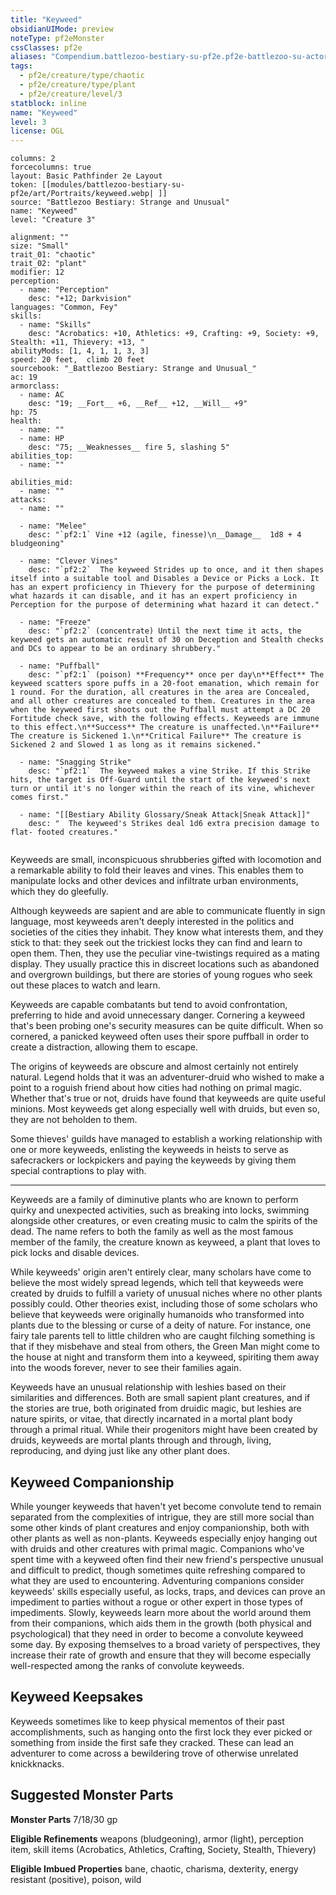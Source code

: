 ```yaml
---
title: "Keyweed"
obsidianUIMode: preview
noteType: pf2eMonster
cssClasses: pf2e
aliases: "Compendium.battlezoo-bestiary-su-pf2e.pf2e-battlezoo-su-actors.Actor.TJyqWmBFGcSNCZLB" 
tags:
  - pf2e/creature/type/chaotic
  - pf2e/creature/type/plant
  - pf2e/creature/level/3
statblock: inline
name: "Keyweed"
level: 3
license: OGL
---
```


```statblock
columns: 2
forcecolumns: true
layout: Basic Pathfinder 2e Layout
token: [[modules/battlezoo-bestiary-su-pf2e/art/Portraits/keyweed.webp| ]]
source: "Battlezoo Bestiary: Strange and Unusual"
name: "Keyweed"
level: "Creature 3"

alignment: ""
size: "Small"
trait_01: "chaotic"
trait_02: "plant"
modifier: 12
perception:
  - name: "Perception"
    desc: "+12; Darkvision"
languages: "Common, Fey"
skills:
  - name: "Skills"
    desc: "Acrobatics: +10, Athletics: +9, Crafting: +9, Society: +9, Stealth: +11, Thievery: +13, "
abilityMods: [1, 4, 1, 1, 3, 3]
speed: 20 feet,  climb 20 feet
sourcebook: "_Battlezoo Bestiary: Strange and Unusual_"
ac: 19
armorclass:
  - name: AC
    desc: "19; __Fort__ +6, __Ref__ +12, __Will__ +9"
hp: 75
health:
  - name: ""
  - name: HP
    desc: "75; __Weaknesses__ fire 5, slashing 5"
abilities_top:
  - name: ""

abilities_mid:
  - name: ""
attacks:
  - name: ""

  - name: "Melee"
    desc: "`pf2:1` Vine +12 (agile, finesse)\n__Damage__  1d8 + 4 bludgeoning"

  - name: "Clever Vines"
    desc: "`pf2:2`  The keyweed Strides up to once, and it then shapes itself into a suitable tool and Disables a Device or Picks a Lock. It has an expert proficiency in Thievery for the purpose of determining what hazards it can disable, and it has an expert proficiency in Perception for the purpose of determining what hazard it can detect."

  - name: "Freeze"
    desc: "`pf2:2` (concentrate) Until the next time it acts, the keyweed gets an automatic result of 30 on Deception and Stealth checks and DCs to appear to be an ordinary shrubbery."

  - name: "Puffball"
    desc: "`pf2:1` (poison) **Frequency** once per day\n**Effect** The keyweed scatters spore puffs in a 20-foot emanation, which remain for 1 round. For the duration, all creatures in the area are Concealed, and all other creatures are concealed to them. Creatures in the area when the keyweed first shoots out the Puffball must attempt a DC 20 Fortitude check save, with the following effects. Keyweeds are immune to this effect.\n**Success** The creature is unaffected.\n**Failure** The creature is Sickened 1.\n**Critical Failure** The creature is Sickened 2 and Slowed 1 as long as it remains sickened."

  - name: "Snagging Strike"
    desc: "`pf2:1`  The keyweed makes a vine Strike. If this Strike hits, the target is Off-Guard until the start of the keyweed's next turn or until it's no longer within the reach of its vine, whichever comes first."

  - name: "[[Bestiary Ability Glossary/Sneak Attack|Sneak Attack]]"
    desc: "  The keyweed's Strikes deal 1d6 extra precision damage to flat- footed creatures."
 
```



Keyweeds are small, inconspicuous shrubberies gifted with locomotion and a remarkable ability to fold their leaves and vines. This enables them to manipulate locks and other devices and infiltrate urban environments, which they do gleefully.

Although keyweeds are sapient and are able to communicate fluently in sign language, most keyweeds aren't deeply interested in the politics and societies of the cities they inhabit. They know what interests them, and they stick to that: they seek out the trickiest locks they can find and learn to open them. Then, they use the peculiar vine-twistings required as a mating display. They usually practice this in discreet locations such as abandoned and overgrown buildings, but there are stories of young rogues who seek out these places to watch and learn.

Keyweeds are capable combatants but tend to avoid confrontation, preferring to hide and avoid unnecessary danger. Cornering a keyweed that's been probing one's security measures can be quite difficult. When so cornered, a panicked keyweed often uses their spore puffball in order to create a distraction, allowing them to escape.

The origins of keyweeds are obscure and almost certainly not entirely natural. Legend holds that it was an adventurer-druid who wished to make a point to a roguish friend about how cities had nothing on primal magic. Whether that's true or not, druids have found that keyweeds are quite useful minions. Most keyweeds get along especially well with druids, but even so, they are not beholden to them.

Some thieves' guilds have managed to establish a working relationship with one or more keyweeds, enlisting the keyweeds in heists to serve as safecrackers or lockpickers and paying the keyweeds by giving them special contraptions to play with.

* * *

Keyweeds are a family of diminutive plants who are known to perform quirky and unexpected activities, such as breaking into locks, swimming alongside other creatures, or even creating music to calm the spirits of the dead. The name refers to both the family as well as the most famous member of the family, the creature known as keyweed, a plant that loves to pick locks and disable devices.

While keyweeds' origin aren't entirely clear, many scholars have come to believe the most widely spread legends, which tell that keyweeds were created by druids to fulfill a variety of unusual niches where no other plants possibly could. Other theories exist, including those of some scholars who believe that keyweeds were originally humanoids who transformed into plants due to the blessing or curse of a deity of nature. For instance, one fairy tale parents tell to little children who are caught filching something is that if they misbehave and steal from others, the Green Man might come to the house at night and transform them into a keyweed, spiriting them away into the woods forever, never to see their families again.

Keyweeds have an unusual relationship with leshies based on their similarities and differences. Both are small sapient plant creatures, and if the stories are true, both originated from druidic magic, but leshies are nature spirits, or vitae, that directly incarnated in a mortal plant body through a primal ritual. While their progenitors might have been created by druids, keyweeds are mortal plants through and through, living, reproducing, and dying just like any other plant does.

## Keyweed Companionship

While younger keyweeds that haven't yet become convolute tend to remain separated from the complexities of intrigue, they are still more social than some other kinds of plant creatures and enjoy companionship, both with other plants as well as non-plants. Keyweeds especially enjoy hanging out with druids and other creatures with primal magic. Companions who've spent time with a keyweed often find their new friend's perspective unusual and difficult to predict, though sometimes quite refreshing compared to what they are used to encountering. Adventuring companions consider keyweeds' skills especially useful, as locks, traps, and devices can prove an impediment to parties without a rogue or other expert in those types of impediments. Slowly, keyweeds learn more about the world around them from their companions, which aids them in the growth (both physical and psychological) that they need in order to become a convolute keyweed some day. By exposing themselves to a broad variety of perspectives, they increase their rate of growth and ensure that they will become especially well-respected among the ranks of convolute keyweeds.

## Keyweed Keepsakes

Keyweeds sometimes like to keep physical mementos of their past accomplishments, such as hanging onto the first lock they ever picked or something from inside the first safe they cracked. These can lead an adventurer to come across a bewildering trove of otherwise unrelated knickknacks.

## Suggested Monster Parts

**Monster Parts** 7/18/30 gp

**Eligible Refinements** weapons (bludgeoning), armor (light), perception item, skill items (Acrobatics, Athletics, Crafting, Society, Stealth, Thievery)

**Eligible Imbued Properties** bane, chaotic, charisma, dexterity, energy resistant (positive), poison, wild
